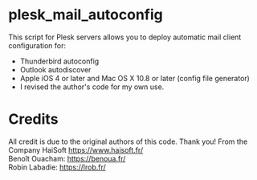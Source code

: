 # plesk_mail_autoconfig

This script for Plesk servers allows you to deploy automatic mail client configuration for:

- Thunderbird autoconfig
- Outlook autodiscover
- Apple iOS 4 or later and Mac OS X 10.8 or later (config file generator)
- I revised the author's code for my own use. 

 # Credits
All credit is due to the original authors of this code.  Thank you!
From the Company HaiSoft https://www.haisoft.fr/  
Benoît Ouacham: https://benoua.fr/  
Robin Labadie: https://lrob.fr/  